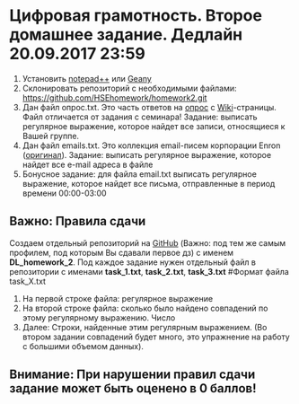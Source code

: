 # Цифровая грамотность. Второе домашнее задание. Дедлайн 20.09.2017 23:59
1. Установить [notepad++](https://notepad-plus-plus.org/) или [Geany](https://www.geany.org/)
2. Склонировать репозиторий с необходимыми файлами: https://github.com/HSEhomework/homework2.git
2. Дан файл опрос.txt. Это часть ответов на [опрос](https://docs.google.com/forms/d/e/1FAIpQLSfpxfbIcvC3vLfVvRlmfoysZmR-COSlbGulmzrAFVz3EmoO0g/viewform) с [Wiki](http://wiki.cs.hse.ru/Цифровая_грамотность)-страницы. Файл отличается от задания с семинара! Задание: выписать регулярное выражение, которое найдет все записи, относящиеся к Вашей группе. 
3. Дан файл emails.txt. Это коллекция email-писем корпорации Enron ([оригинал](https://www.kaggle.com/wcukierski/enron-email-dataset#_=_)). Задание: выписать регулярное выражение, которое найдет все e-mail адреса в файле
4. Бонусное задание: для файла email.txt выписать регулярное выражение, которое найдет все письма, отправленные в период времени 00:00-03:00

## Важно: Правила сдачи
Создаем отдельный репозиторий на [GitHub](https://github.com/) (Важно: под тем же самым профилем, под которым Вы сдавали первое дз) с именем **DL_homework_2**. Под каждое задание нужен отдельный файл в репозитории с именами **task_1.txt**, **task_2.txt**, **task_3.txt**
#Формат файла task_X.txt
1. На первой строке файла: регулярное выражение
2. На второй строке файла: сколько было найдено совпадений по этому регулярному выражению. Число
3. Далее: Строки, найденные этим регулярным выражением. (Во втором задании совпадений будет много, это упражнение на работу с большими объемом данных).

## Внимание: При нарушении правил сдачи задание может быть оценено в 0 баллов!
